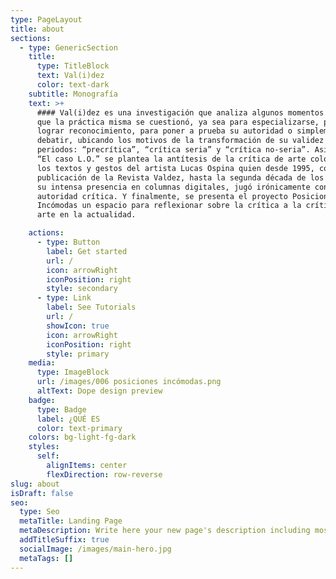 ```yaml
---
type: PageLayout
title: about
sections:
  - type: GenericSection
    title:
      type: TitleBlock
      text: Val(i)dez
      color: text-dark
    subtitle: Monografía
    text: >+
      #### Val(i)dez es una investigación que analiza algunos momentos en los
      que la práctica misma se cuestionó, ya sea para especializarse, para
      lograr reconocimiento, para poner a prueba su autoridad o simplemente para
      debatir, ubicando los motivos de la transformación de su validez en tres
      periodos: “precrítica”, “crítica seria” y “crítica no-seria”. Asimismo, en
      “El caso L.O.” se plantea la antítesis de la crítica de arte colombiana:
      los textos y gestos del artista Lucas Ospina quien desde 1995, con la
      publicación de la Revista Valdez, hasta la segunda década de los 2000, con
      su intensa presencia en columnas digitales, jugó irónicamente con la
      autoridad crítica. Y finalmente, se presenta el proyecto Posiciones
      Incómodas un espacio para reflexionar sobre la crítica a la crítica de
      arte en la actualidad.

    actions:
      - type: Button
        label: Get started
        url: /
        icon: arrowRight
        iconPosition: right
        style: secondary
      - type: Link
        label: See Tutorials
        url: /
        showIcon: true
        icon: arrowRight
        iconPosition: right
        style: primary
    media:
      type: ImageBlock
      url: /images/006 posiciones incómodas.png
      altText: Dope design preview
    badge:
      type: Badge
      label: ¿QUÉ ES
      color: text-primary
    colors: bg-light-fg-dark
    styles:
      self:
        alignItems: center
        flexDirection: row-reverse
slug: about
isDraft: false
seo:
  type: Seo
  metaTitle: Landing Page
  metaDescription: Write here your new page's description including most relevant keywords.
  addTitleSuffix: true
  socialImage: /images/main-hero.jpg
  metaTags: []
---
```

